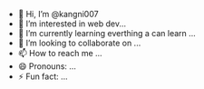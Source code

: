 - 👋 Hi, I’m @kangni007
- 👀 I’m interested in web dev...
- 🌱 I’m currently learning everthing a can learn ...
- 💞️ I’m looking to collaborate on ...
- 📫 How to reach me ...
- 😄 Pronouns: ...
- ⚡ Fun fact: ...

<!---
kangni007/kangni007 is a ✨ special ✨ repository because its `README.md` (this file) appears on your GitHub profile.
You can click the Preview link to take a look at your changes.
--->
